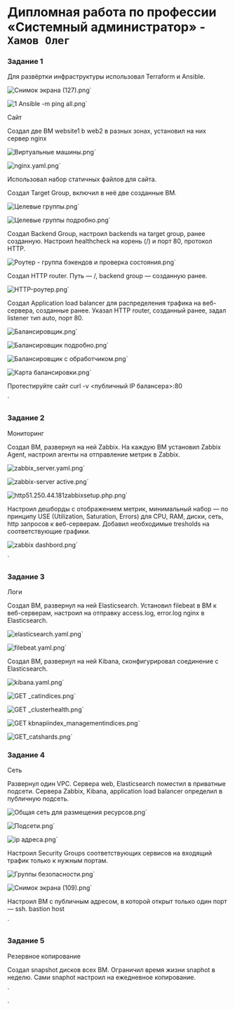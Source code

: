 # Дипломная работа по профессии «Системный администратор» - `Хамов Олег`

### Задание 1

Для развёртки инфраструктуры использовал Terraform и Ansible.

![Снимок экрана (127).png](https://github.com/oleghamov/Diplom_Netology_29.02.24/blob/master/%D0%A1%D0%BA%D1%80%D0%B8%D0%BD%D1%8B%20%D0%B4%D0%BB%D1%8F%20%D0%B4%D0%B8%D0%BF%D0%BB%D0%BE%D0%BC%D0%B0/%D0%A1%D0%BD%D0%B8%D0%BC%D0%BE%D0%BA%20%D1%8D%D0%BA%D1%80%D0%B0%D0%BD%D0%B0%20(127).png)`

![1 Ansible -m ping all.png](https://github.com/oleghamov/Diplom_Netology_29.02.24/blob/master/%D0%A1%D0%BA%D1%80%D0%B8%D0%BD%D1%8B%20%D0%B4%D0%BB%D1%8F%20%D0%B4%D0%B8%D0%BF%D0%BB%D0%BE%D0%BC%D0%B0/1%20Ansible%20-m%20ping%20all.png)`

Сайт

Создал две ВМ website1 b web2 в разных зонах, установил на них сервер nginx

![Виртуальные машины.png](https://github.com/oleghamov/Diplom_Netology_29.02.24/blob/master/%D0%A1%D0%BA%D1%80%D0%B8%D0%BD%D1%8B%20%D0%B4%D0%BB%D1%8F%20%D0%B4%D0%B8%D0%BF%D0%BB%D0%BE%D0%BC%D0%B0/%D0%92%D0%B8%D1%80%D1%82%D1%83%D0%B0%D0%BB%D1%8C%D0%BD%D1%8B%D0%B5%20%D0%BC%D0%B0%D1%88%D0%B8%D0%BD%D1%8B.png)`

![nginx.yaml.png](https://github.com/oleghamov/Diplom_Netology_29.02.24/blob/master/%D0%A1%D0%BA%D1%80%D0%B8%D0%BD%D1%8B%20%D0%B4%D0%BB%D1%8F%20%D0%B4%D0%B8%D0%BF%D0%BB%D0%BE%D0%BC%D0%B0/nginx.yaml.png)`

Использовал набор статичных файлов для сайта.

Создал Target Group, включил в неё две созданные ВМ.

![Целевые группы.png](https://github.com/oleghamov/Diplom_Netology_29.02.24/blob/master/%D0%A1%D0%BA%D1%80%D0%B8%D0%BD%D1%8B%20%D0%B4%D0%BB%D1%8F%20%D0%B4%D0%B8%D0%BF%D0%BB%D0%BE%D0%BC%D0%B0/%D0%A6%D0%B5%D0%BB%D0%B5%D0%B2%D1%8B%D0%B5%20%D0%B3%D1%80%D1%83%D0%BF%D0%BF%D1%8B.png)`

![Целевые группы подробно.png](https://github.com/oleghamov/Diplom_Netology_29.02.24/blob/master/%D0%A1%D0%BA%D1%80%D0%B8%D0%BD%D1%8B%20%D0%B4%D0%BB%D1%8F%20%D0%B4%D0%B8%D0%BF%D0%BB%D0%BE%D0%BC%D0%B0/%D0%A6%D0%B5%D0%BB%D0%B5%D0%B2%D1%8B%D0%B5%20%D0%B3%D1%80%D1%83%D0%BF%D0%BF%D1%8B%20%D0%BF%D0%BE%D0%B4%D1%80%D0%BE%D0%B1%D0%BD%D0%BE.png)`

Создал Backend Group, настроил backends на target group, ранее созданную. Настроил healthcheck на корень (/) и порт 80, протокол HTTP.

![Роутер - группа бэкендов и проверка состояния.png](https://github.com/oleghamov/Diplom_Netology_29.02.24/blob/master/%D0%A1%D0%BA%D1%80%D0%B8%D0%BD%D1%8B%20%D0%B4%D0%BB%D1%8F%20%D0%B4%D0%B8%D0%BF%D0%BB%D0%BE%D0%BC%D0%B0/%D0%A0%D0%BE%D1%83%D1%82%D0%B5%D1%80%20-%20%D0%B3%D1%80%D1%83%D0%BF%D0%BF%D0%B0%20%D0%B1%D1%8D%D0%BA%D0%B5%D0%BD%D0%B4%D0%BE%D0%B2%20%D0%B8%20%D0%BF%D1%80%D0%BE%D0%B2%D0%B5%D1%80%D0%BA%D0%B0%20%D1%81%D0%BE%D1%81%D1%82%D0%BE%D1%8F%D0%BD%D0%B8%D1%8F.png)`

Создал HTTP router. Путь — /, backend group — созданную ранее.

![HTTP-роутер.png](https://github.com/oleghamov/Diplom_Netology_29.02.24/blob/master/%D0%A1%D0%BA%D1%80%D0%B8%D0%BD%D1%8B%20%D0%B4%D0%BB%D1%8F%20%D0%B4%D0%B8%D0%BF%D0%BB%D0%BE%D0%BC%D0%B0/HTTP-%D1%80%D0%BE%D1%83%D1%82%D0%B5%D1%80.png)`

Создал Application load balancer для распределения трафика на веб-сервера, созданные ранее. Указал HTTP router, созданный ранее, задал listener тип auto, порт 80.

![Балансировщик.png](https://github.com/oleghamov/Diplom_Netology_29.02.24/blob/master/%D0%A1%D0%BA%D1%80%D0%B8%D0%BD%D1%8B%20%D0%B4%D0%BB%D1%8F%20%D0%B4%D0%B8%D0%BF%D0%BB%D0%BE%D0%BC%D0%B0/%D0%91%D0%B0%D0%BB%D0%B0%D0%BD%D1%81%D0%B8%D1%80%D0%BE%D0%B2%D1%89%D0%B8%D0%BA.png)`

![Балансировщик подробно.png](https://github.com/oleghamov/Diplom_Netology_29.02.24/blob/master/%D0%A1%D0%BA%D1%80%D0%B8%D0%BD%D1%8B%20%D0%B4%D0%BB%D1%8F%20%D0%B4%D0%B8%D0%BF%D0%BB%D0%BE%D0%BC%D0%B0/%D0%91%D0%B0%D0%BB%D0%B0%D0%BD%D1%81%D0%B8%D1%80%D0%BE%D0%B2%D1%89%D0%B8%D0%BA%20%D0%BF%D0%BE%D0%B4%D1%80%D0%BE%D0%B1%D0%BD%D0%BE.png)`

![Балансировщик с обработчиком.png](https://github.com/oleghamov/Diplom_Netology_29.02.24/blob/master/%D0%A1%D0%BA%D1%80%D0%B8%D0%BD%D1%8B%20%D0%B4%D0%BB%D1%8F%20%D0%B4%D0%B8%D0%BF%D0%BB%D0%BE%D0%BC%D0%B0/%D0%91%D0%B0%D0%BB%D0%B0%D0%BD%D1%81%D0%B8%D1%80%D0%BE%D0%B2%D1%89%D0%B8%D0%BA%20%D1%81%20%D0%BE%D0%B1%D1%80%D0%B0%D0%B1%D0%BE%D1%82%D1%87%D0%B8%D0%BA%D0%BE%D0%BC.png)`

![Карта балансировки.png](https://github.com/oleghamov/Diplom_Netology_29.02.24/blob/master/%D0%A1%D0%BA%D1%80%D0%B8%D0%BD%D1%8B%20%D0%B4%D0%BB%D1%8F%20%D0%B4%D0%B8%D0%BF%D0%BB%D0%BE%D0%BC%D0%B0/%D0%9A%D0%B0%D1%80%D1%82%D0%B0%20%D0%B1%D0%B0%D0%BB%D0%B0%D0%BD%D1%81%D0%B8%D1%80%D0%BE%D0%B2%D0%BA%D0%B8.png)`

Протестируйте сайт curl -v <публичный IP балансера>:80

![]()`

### Задание 2

Мониторинг

Создал ВМ, развернул на ней Zabbix. На каждую ВМ установил Zabbix Agent, настроил агенты на отправление метрик в Zabbix.

![zabbix_server.yaml.png](https://github.com/oleghamov/Diplom_Netology_29.02.24/blob/master/%D0%A1%D0%BA%D1%80%D0%B8%D0%BD%D1%8B%20%D0%B4%D0%BB%D1%8F%20%D0%B4%D0%B8%D0%BF%D0%BB%D0%BE%D0%BC%D0%B0/zabbix_server.yaml.png)`

![zabbix-server active.png](https://github.com/oleghamov/Diplom_Netology_29.02.24/blob/master/%D0%A1%D0%BA%D1%80%D0%B8%D0%BD%D1%8B%20%D0%B4%D0%BB%D1%8F%20%D0%B4%D0%B8%D0%BF%D0%BB%D0%BE%D0%BC%D0%B0/zabbix-server%20active.png)`

![http51.250.44.181zabbixsetup.php.png](https://github.com/oleghamov/Diplom_Netology_29.02.24/blob/master/%D0%A1%D0%BA%D1%80%D0%B8%D0%BD%D1%8B%20%D0%B4%D0%BB%D1%8F%20%D0%B4%D0%B8%D0%BF%D0%BB%D0%BE%D0%BC%D0%B0/http51.250.44.181zabbixsetup.php.png)`

Настроил дешборды с отображением метрик, минимальный набор — по принципу USE (Utilization, Saturation, Errors) для CPU, RAM, диски, сеть, http запросов к веб-серверам. Добавил необходимые tresholds на соответствующие графики.

![zabbix dashbord.png](https://github.com/oleghamov/Diplom_Netology_29.02.24/blob/master/%D0%A1%D0%BA%D1%80%D0%B8%D0%BD%D1%8B%20%D0%B4%D0%BB%D1%8F%20%D0%B4%D0%B8%D0%BF%D0%BB%D0%BE%D0%BC%D0%B0/zabbix%20dashbord.png)`

![]()`

### Задание 3

Логи

Cоздал ВМ, развернул на ней Elasticsearch. Установил filebeat в ВМ к веб-серверам, настроил на отправку access.log, error.log nginx в Elasticsearch.

![elasticsearch.yaml.png](https://github.com/oleghamov/Diplom_Netology_29.02.24/blob/master/%D0%A1%D0%BA%D1%80%D0%B8%D0%BD%D1%8B%20%D0%B4%D0%BB%D1%8F%20%D0%B4%D0%B8%D0%BF%D0%BB%D0%BE%D0%BC%D0%B0/elasticsearch.yaml.png)`

![filebeat.yaml.png](https://github.com/oleghamov/Diplom_Netology_29.02.24/blob/master/%D0%A1%D0%BA%D1%80%D0%B8%D0%BD%D1%8B%20%D0%B4%D0%BB%D1%8F%20%D0%B4%D0%B8%D0%BF%D0%BB%D0%BE%D0%BC%D0%B0/filebeat.yaml.png)`

Создал ВМ, развернул на ней Kibana, сконфигурировал соединение с Elasticsearch.

![kibana.yaml.png](https://github.com/oleghamov/Diplom_Netology_29.02.24/blob/master/%D0%A1%D0%BA%D1%80%D0%B8%D0%BD%D1%8B%20%D0%B4%D0%BB%D1%8F%20%D0%B4%D0%B8%D0%BF%D0%BB%D0%BE%D0%BC%D0%B0/kibana.yaml.png)`

![GET _catindices.png](https://github.com/oleghamov/Diplom_Netology_29.02.24/blob/master/%D0%A1%D0%BA%D1%80%D0%B8%D0%BD%D1%8B%20%D0%B4%D0%BB%D1%8F%20%D0%B4%D0%B8%D0%BF%D0%BB%D0%BE%D0%BC%D0%B0/GET%20_catindices.png)`

![GET _clusterhealth.png](https://github.com/oleghamov/Diplom_Netology_29.02.24/blob/master/%D0%A1%D0%BA%D1%80%D0%B8%D0%BD%D1%8B%20%D0%B4%D0%BB%D1%8F%20%D0%B4%D0%B8%D0%BF%D0%BB%D0%BE%D0%BC%D0%B0/GET%20_clusterhealth.png)`

![GET kbnapiindex_managementindices.png](https://github.com/oleghamov/Diplom_Netology_29.02.24/blob/master/%D0%A1%D0%BA%D1%80%D0%B8%D0%BD%D1%8B%20%D0%B4%D0%BB%D1%8F%20%D0%B4%D0%B8%D0%BF%D0%BB%D0%BE%D0%BC%D0%B0/GET%20kbnapiindex_managementindices.png)`

![GET_catshards.png](https://github.com/oleghamov/Diplom_Netology_29.02.24/blob/master/%D0%A1%D0%BA%D1%80%D0%B8%D0%BD%D1%8B%20%D0%B4%D0%BB%D1%8F%20%D0%B4%D0%B8%D0%BF%D0%BB%D0%BE%D0%BC%D0%B0/GET_catshards.png)`

### Задание 4

Сеть

Развернул один VPC. Сервера web, Elasticsearch поместил в приватные подсети. Сервера Zabbix, Kibana, application load balancer определил в публичную подсеть.

![Общая сеть для размещения ресурсов.png](https://github.com/oleghamov/Diplom_Netology_29.02.24/blob/master/%D0%A1%D0%BA%D1%80%D0%B8%D0%BD%D1%8B%20%D0%B4%D0%BB%D1%8F%20%D0%B4%D0%B8%D0%BF%D0%BB%D0%BE%D0%BC%D0%B0/%D0%9E%D0%B1%D1%89%D0%B0%D1%8F%20%D1%81%D0%B5%D1%82%D1%8C%20%D0%B4%D0%BB%D1%8F%20%D1%80%D0%B0%D0%B7%D0%BC%D0%B5%D1%89%D0%B5%D0%BD%D0%B8%D1%8F%20%D1%80%D0%B5%D1%81%D1%83%D1%80%D1%81%D0%BE%D0%B2.png)`

![Подсети.png](https://github.com/oleghamov/Diplom_Netology_29.02.24/blob/master/%D0%A1%D0%BA%D1%80%D0%B8%D0%BD%D1%8B%20%D0%B4%D0%BB%D1%8F%20%D0%B4%D0%B8%D0%BF%D0%BB%D0%BE%D0%BC%D0%B0/%D0%9F%D0%BE%D0%B4%D1%81%D0%B5%D1%82%D0%B8.png)`

![ip адреса.png](https://github.com/oleghamov/Diplom_Netology_29.02.24/blob/master/%D0%A1%D0%BA%D1%80%D0%B8%D0%BD%D1%8B%20%D0%B4%D0%BB%D1%8F%20%D0%B4%D0%B8%D0%BF%D0%BB%D0%BE%D0%BC%D0%B0/ip%20%D0%B0%D0%B4%D1%80%D0%B5%D1%81%D0%B0.png)`

Настроил Security Groups соответствующих сервисов на входящий трафик только к нужным портам.

![Группы безопасности.png](https://github.com/oleghamov/Diplom_Netology_29.02.24/blob/master/%D0%A1%D0%BA%D1%80%D0%B8%D0%BD%D1%8B%20%D0%B4%D0%BB%D1%8F%20%D0%B4%D0%B8%D0%BF%D0%BB%D0%BE%D0%BC%D0%B0/%D0%93%D1%80%D1%83%D0%BF%D0%BF%D1%8B%20%D0%B1%D0%B5%D0%B7%D0%BE%D0%BF%D0%B0%D1%81%D0%BD%D0%BE%D1%81%D1%82%D0%B8.png)`

![Снимок экрана (109).png](https://github.com/oleghamov/Diplom_Netology_29.02.24/blob/master/%D0%A1%D0%BA%D1%80%D0%B8%D0%BD%D1%8B%20%D0%B4%D0%BB%D1%8F%20%D0%B4%D0%B8%D0%BF%D0%BB%D0%BE%D0%BC%D0%B0/%D0%A1%D0%BD%D0%B8%D0%BC%D0%BE%D0%BA%20%D1%8D%D0%BA%D1%80%D0%B0%D0%BD%D0%B0%20(109).png)`

Настроил ВМ с публичным адресом, в которой открыт только один порт — ssh. bastion host

![]()`

### Задание 5

Резервное копирование

Создал snapshot дисков всех ВМ. Ограничил время жизни snaphot в неделю. Сами snaphot настроил на ежедневное копирование.

![]()`

![]()`














